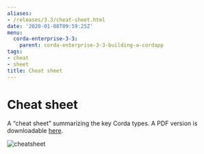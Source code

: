 ```yaml
---
aliases:
- /releases/3.3/cheat-sheet.html
date: '2020-01-08T09:59:25Z'
menu:
  corda-enterprise-3-3:
    parent: corda-enterprise-3-3-building-a-cordapp
tags:
- cheat
- sheet
title: Cheat sheet
---
```



# Cheat sheet

A “cheat sheet” summarizing the key Corda types. A PDF version is downloadable [here](/en/pdf/corda-cheat-sheet.pdf).

![cheatsheet](/en/images/cheatsheet.jpg "cheatsheet")


